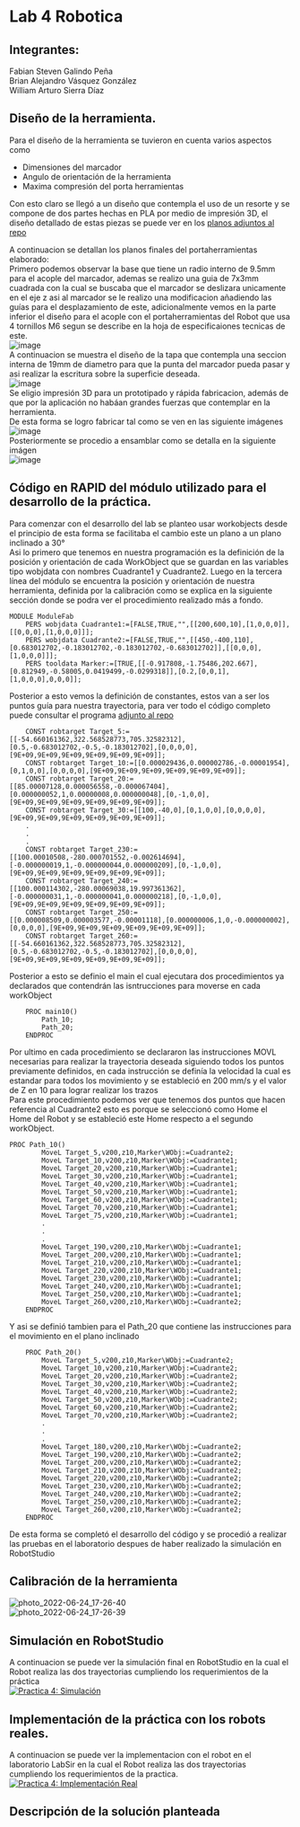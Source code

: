 # Lab 4 Robotica
## Integrantes:

Fabian Steven Galindo Peña  
Brian Alejandro Vásquez González  
William Arturo Sierra Díaz  

## Diseño de la herramienta.
Para el diseño de la herramienta se tuvieron en cuenta varios aspectos como
+ Dimensiones del marcador
+ Angulo de orientación de la herramienta
+ Maxima compresión del porta herramientas

Con esto claro se llegó a un diseño que contempla el uso de un resorte y se compone de dos partes hechas en PLA por medio de impresión 3D, el diseño detallado de estas piezas se puede ver en los [planos adjuntos al repo](Planos/)

A continuacion se detallan los planos finales del portaherramientas elaborado:  
Primero podemos observar la base que tiene un radio interno de 9.5mm para el acople del marcador, ademas se realizo una guia de 7x3mm cuadrada con la cual se buscaba que el marcador se deslizara unicamente en el eje z asi al marcador se le realizo una modificacion añadiendo las guías para el desplazamiento de este, adicionalmente vemos en la parte inferior el diseño para el acople con el portaherramientas del Robot que usa 4 tornillos M6 segun se describe en la hoja de especificaiones tecnicas de este.  
![image](https://user-images.githubusercontent.com/36159469/176569190-1656b5df-f36b-46f4-9bbc-88ab7dbace7e.png)  
A continuacion se muestra el diseño de la tapa que contempla una seccion interna de 19mm de diametro para que la punta del marcador pueda pasar y asi realizar la escritura sobre la superficie deseada.  
![image](https://user-images.githubusercontent.com/36159469/176569223-d9d7589e-c9c7-471c-a6b3-3f8279678861.png)  
Se eligio impresión 3D para un prototipado y rápida fabricacion, además de que por la aplicación no habáan grandes fuerzas que contemplar en la herramienta.   
De esta forma se logro fabricar tal como se ven en las siguiente imágenes  
![image](https://user-images.githubusercontent.com/36159469/176569928-822a9bc9-c05e-4f21-9f61-8c6d1521cc8b.png)   
Posteriormente se procedio a ensamblar como se detalla en la siguiente imágen  
![image](https://user-images.githubusercontent.com/36159469/176572696-23e8e904-629f-494d-bf4e-6083280b0929.png)


## Código en RAPID del módulo utilizado para el desarrollo de la práctica.
Para comenzar con el desarrollo del lab se planteo usar workobjects desde el principio de esta forma se facilitaba el cambio este un plano a un plano inclinado a 30°  
Asi lo primero que tenemos en nuestra programación es la definición de la posición y orientación de cada WorkObject que se guardan en las variables tipo wobjdata con nombres Cuadrante1 y Cuadrante2. 
Luego en la tercera línea del módulo se encuentra la posición y orientación de nuestra herramienta, definida por la calibración como se explica en la siguiente sección donde se podra ver el procedimiento realizado más a fondo.
```
MODULE ModuleFab
    PERS wobjdata Cuadrante1:=[FALSE,TRUE,"",[[200,600,10],[1,0,0,0]],[[0,0,0],[1,0,0,0]]];
    PERS wobjdata Cuadrante2:=[FALSE,TRUE,"",[[450,-400,110],[0.683012702,-0.183012702,-0.183012702,-0.683012702]],[[0,0,0],[1,0,0,0]]];
    PERS tooldata Marker:=[TRUE,[[-0.917808,-1.75486,202.667],[0.812949,-0.58005,0.0419499,-0.0299318]],[0.2,[0,0,1],[1,0,0,0],0,0,0]];
```
Posterior a esto vemos la definición de constantes, estos van a ser los puntos guía para nuestra trayectoria, para ver todo el código completo puede consultar el programa [adjunto al repo](ModuleFab.mod)
```
    CONST robtarget Target_5:=[[-54.660161362,322.568528773,705.32582312],[0.5,-0.683012702,-0.5,-0.183012702],[0,0,0,0],[9E+09,9E+09,9E+09,9E+09,9E+09,9E+09]];
    CONST robtarget Target_10:=[[0.000029436,0.000002786,-0.00001954],[0,1,0,0],[0,0,0,0],[9E+09,9E+09,9E+09,9E+09,9E+09,9E+09]];
    CONST robtarget Target_20:=[[85.00007128,0.000056558,-0.000067404],[0.000000052,1,0.00000008,0.000000048],[0,-1,0,0],[9E+09,9E+09,9E+09,9E+09,9E+09,9E+09]];
    CONST robtarget Target_30:=[[100,-40,0],[0,1,0,0],[0,0,0,0],[9E+09,9E+09,9E+09,9E+09,9E+09,9E+09]];
    .
    .
    .
    CONST robtarget Target_230:=[[100.00010508,-280.000701552,-0.002614694],[-0.000000019,1,-0.000000044,0.000000209],[0,-1,0,0],[9E+09,9E+09,9E+09,9E+09,9E+09,9E+09]];
    CONST robtarget Target_240:=[[100.000114302,-280.00069038,19.997361362],[-0.000000031,1,-0.000000041,0.000000218],[0,-1,0,0],[9E+09,9E+09,9E+09,9E+09,9E+09,9E+09]];
    CONST robtarget Target_250:=[[0.000008509,0.000003577,-0.00001118],[0.000000006,1,0,-0.000000002],[0,0,0,0],[9E+09,9E+09,9E+09,9E+09,9E+09,9E+09]];
    CONST robtarget Target_260:=[[-54.660161362,322.568528773,705.32582312],[0.5,-0.683012702,-0.5,-0.183012702],[0,0,0,0],[9E+09,9E+09,9E+09,9E+09,9E+09,9E+09]];
```
Posterior a esto se definio el main el cual ejecutara dos procedimientos ya declarados que contendrán las isntrucciones para moverse en cada workObject
```
    PROC main10()
        Path_10;
        Path_20;
    ENDPROC
```
Por ultimo en cada procedimiento se declararon las instrucciones MOVL necesarias para realizar la trayectoria deseada siguiendo todos los puntos previamente definidos, en cada instrucción se definía la velocidad la cual es estandar para todos los movimiento y se estableció en 200 mm/s y el valor de Z en 10 para lograr realizar los trazos  
Para este procedimiento podemos ver que tenemos dos puntos que hacen referencia al Cuadrante2 esto es porque se seleccionó como Home el Home del Robot y se estableció este Home respecto a el segundo workObject.  
```
PROC Path_10()
        MoveL Target_5,v200,z10,Marker\WObj:=Cuadrante2;
        MoveL Target_10,v200,z10,Marker\WObj:=Cuadrante1;
        MoveL Target_20,v200,z10,Marker\WObj:=Cuadrante1;
        MoveL Target_30,v200,z10,Marker\WObj:=Cuadrante1;
        MoveL Target_40,v200,z10,Marker\WObj:=Cuadrante1;
        MoveL Target_50,v200,z10,Marker\WObj:=Cuadrante1;
        MoveL Target_60,v200,z10,Marker\WObj:=Cuadrante1;
        MoveL Target_70,v200,z10,Marker\WObj:=Cuadrante1;
        MoveL Target_75,v200,z10,Marker\WObj:=Cuadrante1;
        .
        .
        .
        MoveL Target_190,v200,z10,Marker\WObj:=Cuadrante1;
        MoveL Target_200,v200,z10,Marker\WObj:=Cuadrante1;
        MoveL Target_210,v200,z10,Marker\WObj:=Cuadrante1;
        MoveL Target_220,v200,z10,Marker\WObj:=Cuadrante1;
        MoveL Target_230,v200,z10,Marker\WObj:=Cuadrante1;
        MoveL Target_240,v200,z10,Marker\WObj:=Cuadrante1;
        MoveL Target_250,v200,z10,Marker\WObj:=Cuadrante1;
        MoveL Target_260,v200,z10,Marker\WObj:=Cuadrante2;
    ENDPROC
```
Y asi se definió tambien para el Path_20 que contiene las instrucciones para el movimiento en el plano inclinado
```
    PROC Path_20()
        MoveL Target_5,v200,z10,Marker\WObj:=Cuadrante2;
        MoveL Target_10,v200,z10,Marker\WObj:=Cuadrante2;
        MoveL Target_20,v200,z10,Marker\WObj:=Cuadrante2;
        MoveL Target_30,v200,z10,Marker\WObj:=Cuadrante2;
        MoveL Target_40,v200,z10,Marker\WObj:=Cuadrante2;
        MoveL Target_50,v200,z10,Marker\WObj:=Cuadrante2;
        MoveL Target_60,v200,z10,Marker\WObj:=Cuadrante2;
        MoveL Target_70,v200,z10,Marker\WObj:=Cuadrante2;
        .
        .
        .
        MoveL Target_180,v200,z10,Marker\WObj:=Cuadrante2;
        MoveL Target_190,v200,z10,Marker\WObj:=Cuadrante2;
        MoveL Target_200,v200,z10,Marker\WObj:=Cuadrante2;
        MoveL Target_210,v200,z10,Marker\WObj:=Cuadrante2;
        MoveL Target_220,v200,z10,Marker\WObj:=Cuadrante2;
        MoveL Target_230,v200,z10,Marker\WObj:=Cuadrante2;
        MoveL Target_240,v200,z10,Marker\WObj:=Cuadrante2;
        MoveL Target_250,v200,z10,Marker\WObj:=Cuadrante2;
        MoveL Target_260,v200,z10,Marker\WObj:=Cuadrante2;
    ENDPROC
```
De esta forma se completó el desarrollo del código y se procedió a realizar las pruebas en el laboratorio despues de haber realizado la simulación en RobotStudio
## Calibración de la herramienta

![photo_2022-06-24_17-26-40](https://user-images.githubusercontent.com/36159469/176571642-f9e8e15c-c4b8-4055-9782-ac1b769c593b.jpg)  
![photo_2022-06-24_17-26-39](https://user-images.githubusercontent.com/36159469/176571647-72999a6d-08e2-4c95-a0a6-ef888fffd367.jpg)  


## Simulación en RobotStudio
A continuacion se puede ver la simulación final en RobotStudio en la cual el Robot realiza las dos trayectorias cumpliendo los requerimientos de la práctica  
[![Practica 4: Simulación](https://img.youtube.com/vi/zRVmG34LNds/0.jpg)](https://youtu.be/zRVmG34LNds)
## Implementación de la práctica con los robots reales.
A continuacion se puede ver la implementacion con el robot en el laboratorio LabSir en la cual el Robot realiza las dos trayectorias cumpliendo los requerimientos de la practica.  
[![Practica 4: Implementación Real](https://img.youtube.com/vi/nFzFDuL_ORQ/0.jpg)](https://youtu.be/nFzFDuL_ORQ)

## Descripción de la solución planteada

